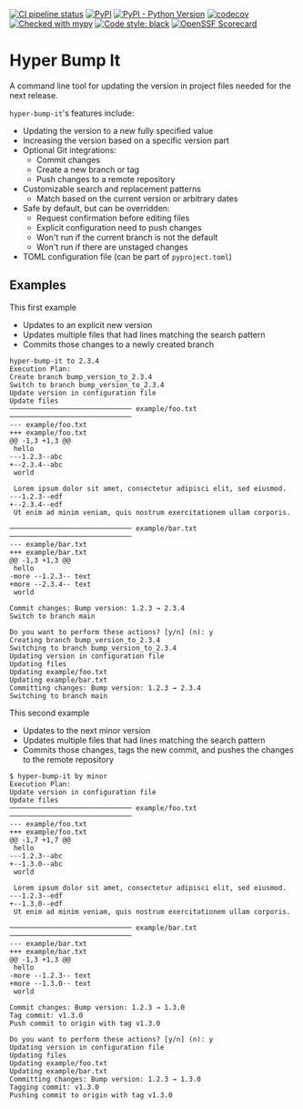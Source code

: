 [![CI pipeline status](https://github.com/plannigan/hyper-bump-it/actions/workflows/main.yml/badge.svg?branch=main)][ci]
[![PyPI](https://img.shields.io/pypi/v/hyper-bump-it)][pypi]
[![PyPI - Python Version](https://img.shields.io/pypi/pyversions/hyper-bump-it)][pypi]
[![codecov](https://codecov.io/gh/plannigan/hyper-bump-it/branch/main/graph/badge.svg?token=V4DADJU0BI)][codecov]
[![Checked with mypy](https://img.shields.io/badge/mypy-checked-blue)][mypy-home]
[![Code style: black](https://img.shields.io/badge/code%20style-black-black.svg)][black-home]
[![OpenSSF Scorecard](https://api.securityscorecards.dev/projects/github.com/plannigan/hyper-bump-it/badge)][scorecard]

# Hyper Bump It

A command line tool for updating the version in project files needed for the next release.

`hyper-bump-it`'s features include:

* Updating the version to a new fully specified value
* Increasing the version based on a specific version part
* Optional Git integrations:
    * Commit changes
    * Create a new branch or tag
    * Push changes to a remote repository
* Customizable search and replacement patterns
    * Match based on the current version or arbitrary dates
* Safe by default, but can be overridden:
    * Request confirmation before editing files
    * Explicit configuration need to push changes
    * Won't run if the current branch is not the default
    * Won't run if there are unstaged changes
* TOML configuration file (can be part of `pyproject.toml`)

## Examples

This first example

* Updates to an explicit new version
* Updates multiple files that had lines matching the search pattern
* Commits those changes to a newly created branch

```commandline
hyper-bump-it to 2.3.4
Execution Plan:
Create branch bump_version_to_2.3.4
Switch to branch bump_version_to_2.3.4
Update version in configuration file
Update files
────────────────────────────── example/foo.txt ──────────────────────────────
--- example/foo.txt
+++ example/foo.txt
@@ -1,3 +1,3 @@
 hello
---1.2.3--abc
+--2.3.4--abc
 world

 Lorem ipsum dolor sit amet, consectetur adipisci elit, sed eiusmod.
---1.2.3--edf
+--2.3.4--edf
 Ut enim ad minim veniam, quis nostrum exercitationem ullam corporis.

────────────────────────────── example/bar.txt ──────────────────────────────
--- example/bar.txt
+++ example/bar.txt
@@ -1,3 +1,3 @@
 hello
-more --1.2.3-- text
+more --2.3.4-- text
 world

Commit changes: Bump version: 1.2.3 → 2.3.4
Switch to branch main

Do you want to perform these actions? [y/n] (n): y
Creating branch bump_version_to_2.3.4
Switching to branch bump_version_to_2.3.4
Updating version in configuration file
Updating files
Updating example/foo.txt
Updating example/bar.txt
Committing changes: Bump version: 1.2.3 → 2.3.4
Switching to branch main
```

This second example

* Updates to the next minor version
* Updates multiple files that had lines matching the search pattern
* Commits those changes, tags the new commit, and pushes the changes to the remote repository

```commandline
$ hyper-bump-it by minor
Execution Plan:
Update version in configuration file
Update files
────────────────────────────── example/foo.txt ──────────────────────────────
--- example/foo.txt
+++ example/foo.txt
@@ -1,7 +1,7 @@
 hello
---1.2.3--abc
+--1.3.0--abc
 world
 
 Lorem ipsum dolor sit amet, consectetur adipisci elit, sed eiusmod.
---1.2.3--edf
+--1.3.0--edf
 Ut enim ad minim veniam, quis nostrum exercitationem ullam corporis.

────────────────────────────── example/bar.txt ──────────────────────────────
--- example/bar.txt
+++ example/bar.txt
@@ -1,3 +1,3 @@
 hello
-more --1.2.3-- text
+more --1.3.0-- text
 world

Commit changes: Bump version: 1.2.3 → 1.3.0
Tag commit: v1.3.0
Push commit to origin with tag v1.3.0

Do you want to perform these actions? [y/n] (n): y
Updating version in configuration file
Updating files
Updating example/foo.txt
Updating example/bar.txt
Committing changes: Bump version: 1.2.3 → 1.3.0
Tagging commit: v1.3.0
Pushing commit to origin with tag v1.3.0
```

[ci]: https://github.com/plannigan/hyper-bump-it/actions
[pypi]: https://pypi.org/project/hyper-bump-it/
[codecov]: https://codecov.io/gh/plannigan/hyper-bump-it
[mypy-home]: http://mypy-lang.org/
[black-home]: https://github.com/psf/black
[scorecard]: https://securityscorecards.dev/viewer/?uri=github.com/plannigan/hyper-bump-it
